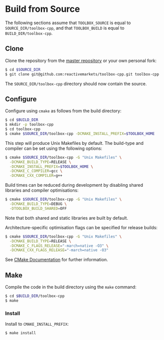 # Build from Source

The following sections assume that `TOOLBOX_SOURCE` is equal to `SOURCE_DIR/toolbox-cpp`, and that
`TOOLBOX_BUILD` is equal to `BUILD_DIR/toolbox-cpp`.

## Clone

Clone the repository from the [master repository](https://github.com/reactivemarkets/toolbox-cpp) or
your own personal fork:

``` bash
$ cd $SOURCE_DIR
$ git clone git@github.com:reactivemarkets/toolbox-cpp.git toolbox-cpp
```

The `SOURCE_DIR/toolbox-cpp` directory should now contain the source.

## Configure

Configure using `cmake` as follows from the build directory:

``` bash
$ cd $BUILD_DIR
$ mkdir -p toolbox-cpp
$ cd toolbox-cpp
$ cmake $SOURCE_DIR/toolbox-cpp -DCMAKE_INSTALL_PREFIX=$TOOLBOX_HOME
```

This step will produce Unix Makefiles by default. The build-type and compiler can be set using the
following options:

``` bash
$ cmake $SOURCE_DIR/toolbox-cpp -G "Unix Makefiles" \
  -DCMAKE_BUILD_TYPE=RELEASE \
  -DCMAKE_INSTALL_PREFIX=$TOOLBOX_HOME \
  -DCMAKE_C_COMPILER=gcc \
  -DCMAKE_CXX_COMPILER=g++
```

Build times can be reduced during development by disabling shared libraries and compiler
optimisations:

``` bash
$ cmake $SOURCE_DIR/toolbox-cpp -G "Unix Makefiles" \
  -DCMAKE_BUILD_TYPE=DEBUG \
  -DTOOLBOX_BUILD_SHARED=OFF
```

Note that both shared and static libraries are built by default.

Architecture-specific optimisation flags can be specified for release builds:

``` bash
$ cmake $SOURCE_DIR/toolbox-cpp -G "Unix Makefiles" \
  -DCMAKE_BUILD_TYPE=RELEASE \
  -DCMAKE_C_FLAGS_RELEASE="-march=native -O3" \
  -DCMAKE_CXX_FLAGS_RELEASE="-march=native -O3"
```

See [CMake Documentation](https://cmake.org/documentation) for further information.

## Make

Compile the code in the build directory using the `make` command:

``` bash
$ cd $BUILD_DIR/toolbox-cpp
$ make
```

### Install

Install to `CMAKE_INSTALL_PREFIX`:

``` bash
$ make install
```
